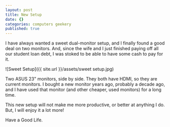 ```yaml
---
layout: post
title: New Setup
date: {}
categories: computers geekery
published: true
---
```


I have always wanted a sweet dual-monitor setup, and I finally found a good deal on two monitors. And, since the wife and I just finished paying off all our student loan debt, I was stoked to be able to have some cash to pay for it. 

![Sweet Setup]({{ site.url }}/assets/sweet setup.jpg)

Two ASUS 23" monitors, side by side. They both have HDMI, so they are current monitors. I bought a new monitor years ago, probably a decade ago, and I have used that monitor (and other cheaper, used monitors) for a long time. 

This new setup will not make me more productive, or better at anything I do. But, I will enjoy it a lot more! 

Have a Good Life.